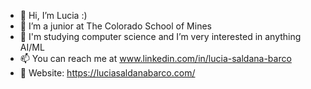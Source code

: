 - 👋 Hi, I’m Lucia :)
- 🌱 I’m a junior at The Colorado School of Mines
- 👀 I'm studying computer science and I’m very interested in anything AI/ML
- 📫 You can reach me at www.linkedin.com/in/lucia-saldana-barco
- 💞️ Website: https://luciasaldanabarco.com/

<!---
lsaldanabarco/lsaldanabarco is a ✨ special ✨ repository because its `README.md` (this file) appears on your GitHub profile.
You can click the Preview link to take a look at your changes.
--->
